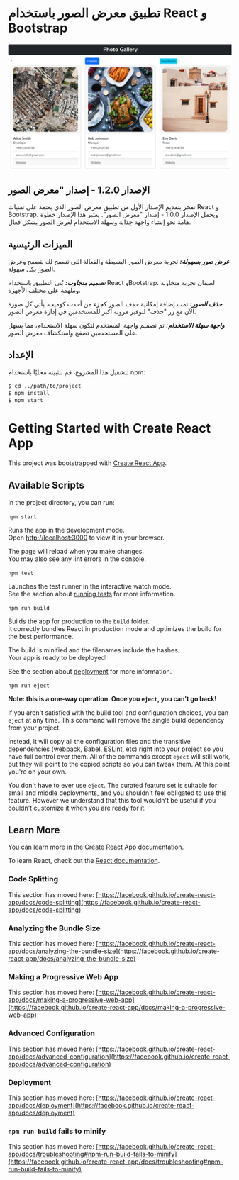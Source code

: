 # تطبيق معرض الصور باستخدام React و Bootstrap
![Screenshot](2023-10-18%2020_02_42-Window.png)

## الإصدار 1.2.0 - إصدار "معرض الصور

نفخر بتقديم الإصدار الأول من تطبيق معرض الصور الذي يعتمد على تقنيات React و Bootstrap، ويحمل الإصدار 1.0.0 - إصدار "معرض الصور". يعتبر هذا الإصدار خطوة هامة نحو إنشاء واجهة جذابة وسهلة الاستخدام لعرض الصور بشكل فعال.

## الميزات الرئيسية

***عرض صور بسهولة:*** تجربة معرض الصور البسيطة والفعالة التي تسمح لك بتصفح وعرض الصور بكل سهولة.

***تصميم متجاوب:*** بُني التطبيق باستخدام React وBootstrap، لضمان تجربة متجاوبة وملهمة على مختلف الأجهزة.

***حذف الصور:*** تمت إضافة إمكانية حذف الصور كجزء من أحدث كوميت. يأتي كل صورة الآن مع زر "حذف" لتوفير مرونة أكبر للمستخدمين في إدارة معرض الصور.

***واجهة سهلة الاستخدام:*** تم تصميم واجهة المستخدم لتكون سهلة الاستخدام، مما يسهل على المستخدمين تصفح واستكشاف معرض الصور.


## الإعداد
لتشغيل هذا المشروع، قم بتثبيته محليًا باستخدام npm:



```
$ cd ../path/to/project
$ npm install
$ npm start
```

# Getting Started with Create React App

This project was bootstrapped with [Create React App](https://github.com/facebook/create-react-app).

## Available Scripts

In the project directory, you can run:

`npm start`

Runs the app in the development mode.\
Open [http://localhost:3000](http://localhost:3000) to view it in your browser.

The page will reload when you make changes.\
You may also see any lint errors in the console.

`npm test`

Launches the test runner in the interactive watch mode.\
See the section about [running tests](https://facebook.github.io/create-react-app/docs/running-tests) for more information.

`npm run build`

Builds the app for production to the `build` folder.\
It correctly bundles React in production mode and optimizes the build for the best performance.

The build is minified and the filenames include the hashes.\
Your app is ready to be deployed!

See the section about [deployment](https://facebook.github.io/create-react-app/docs/deployment) for more information.

`npm run eject`

**Note: this is a one-way operation. Once you `eject`, you can't go back!**

If you aren't satisfied with the build tool and configuration choices, you can `eject` at any time. This command will remove the single build dependency from your project.

Instead, it will copy all the configuration files and the transitive dependencies (webpack, Babel, ESLint, etc) right into your project so you have full control over them. All of the commands except `eject` will still work, but they will point to the copied scripts so you can tweak them. At this point you're on your own.

You don't have to ever use `eject`. The curated feature set is suitable for small and middle deployments, and you shouldn't feel obligated to use this feature. However we understand that this tool wouldn't be useful if you couldn't customize it when you are ready for it.

## Learn More

You can learn more in the [Create React App documentation](https://facebook.github.io/create-react-app/docs/getting-started).

To learn React, check out the [React documentation](https://reactjs.org/).

### Code Splitting

This section has moved here: [https://facebook.github.io/create-react-app/docs/code-splitting](https://facebook.github.io/create-react-app/docs/code-splitting)

### Analyzing the Bundle Size

This section has moved here: [https://facebook.github.io/create-react-app/docs/analyzing-the-bundle-size](https://facebook.github.io/create-react-app/docs/analyzing-the-bundle-size)

### Making a Progressive Web App

This section has moved here: [https://facebook.github.io/create-react-app/docs/making-a-progressive-web-app](https://facebook.github.io/create-react-app/docs/making-a-progressive-web-app)

### Advanced Configuration

This section has moved here: [https://facebook.github.io/create-react-app/docs/advanced-configuration](https://facebook.github.io/create-react-app/docs/advanced-configuration)

### Deployment

This section has moved here: [https://facebook.github.io/create-react-app/docs/deployment](https://facebook.github.io/create-react-app/docs/deployment)

### `npm run build` fails to minify

This section has moved here: [https://facebook.github.io/create-react-app/docs/troubleshooting#npm-run-build-fails-to-minify](https://facebook.github.io/create-react-app/docs/troubleshooting#npm-run-build-fails-to-minify)
